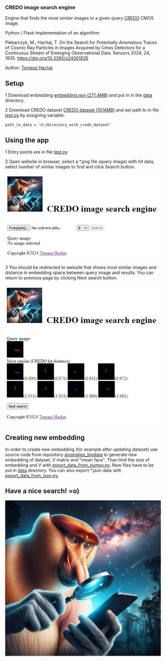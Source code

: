 ### CREDO image search engine

Engine that finds the most similar images to a given query [CREDO](https://credo.science/) CMOS image.

Python / Flask implementation of an algorithm:

Piekarczyk, M.; Hachaj, T. On the Search for Potentially Anomalous Traces of Cosmic Ray Particles in Images Acquired by Cmos Detectors for a Continuous Stream of Emerging Observational Data. Sensors 2024, 24, 1835. https://doi.org/10.3390/s24061835 

Author: [Tomasz Hachaj](https://home.agh.edu.pl/~thachaj/)

## Setup

1 Download embedding [embedding.npy (271.4MB)](https://drive.google.com/file/d/1FVGa3gGYjr_Mx2o_nibBr9bgU_ZIizQV/view?usp=sharing) and put in in the [data](data/) directory. 

2 Download CREDO dataset [CREDO dataset (1014MB)](https://drive.google.com/file/d/1jSuQXfxFzWsFoTEYDno1V_Aqn5AaNs_I/view) and set path to  in file [test.py](test.py) by assigning variable:

```
path_to_data = 'd:/Directory_with_credo_dataset'
```

## Using the app

1 Entry points are in file [test.py](test.py)

2 Open website in browser, select a \*.png file (query image) with hit data, select number of similar images to find and click Search button.

![](img/index.jpg)

3 You should be redirected to website that shows most similar images and distance in embedding space between query image and results. You can return to previous page by clicking Next search button.

![](img/images.jpg)

## Creating new embedding

In order to create new embedding (for example after updating dataset) use source code from repository [anomalies_bigdata](https://github.com/browarsoftware/anomalies_bigdata) to generate new embedding of dataset, V matrix and "mean face". Than limit the size of embedding and V with [export_data_from_numpy.py](export_data_from_numpy.py). New files have to be put in [data](data/) directory. You can also export \*.json data with [export_data_from_json.py](export_data_from_json.py).

## Have a nice search! =o)

![](static/img/logo.jpg)